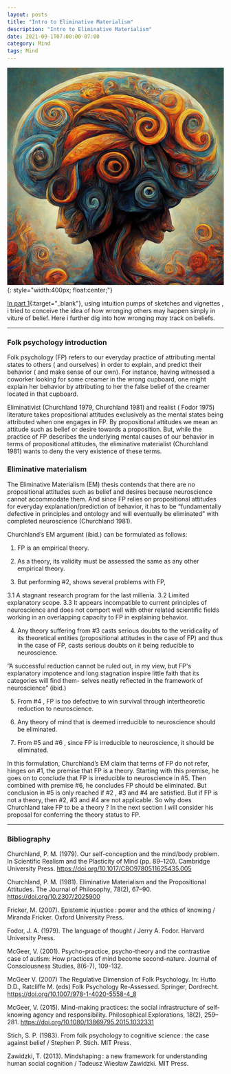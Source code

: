 ```yaml
---
layout: posts
title: "Intro to Eliminative Materialism"
description: "Intro to Eliminative Materialism"
date: 2021-09-1T07:00:00-07:00
category: Mind
tags: Mind
---
```

![TE image](/images/em.jfif){: style="width:400px; float:center;"}

[In part 1](https://perrin-ay.github.io/ethics/mind/epistemology/2019/10/19/The-complicated-nature-of-doxastic-wrongs.html){:target="_blank"}, using intuition pumps of sketches and vignettes , i tried to conceive the idea of how wronging others may happen simply in viture of belief. Here i further dig into how wronging may track on beliefs.

---

### Folk psychology introduction

Folk psychology (FP) refers to our everyday practice of attributing mental states to others ( and ourselves) in order to explain, and predict their behavior ( and make sense of our own). For instance, having witnessed a coworker looking for some creamer in the wrong cupboard, one might explain her behavior by attributing to her the false belief of the creamer located in that cupboard.

Eliminativist (Churchland 1979, Churchland 1981) and realist ( Fodor 1975) literature takes  propositional attitudes exclusively as the mental states being attributed when one engages in FP. By propositional attitudes we mean an attitude such as belief or desire towards a proposition. But, while the practice of FP describes the underlying mental causes of our behavior in terms of propositional attitudes, the eliminative materialist (Churchland 1981) wants to deny the very existence of these terms. 

### Eliminative materialism

The Eliminative Materialism (EM) thesis contends that there are no propositional attitudes such as belief and desires because neuroscience cannot accommodate them. And since FP relies on propositional attitudes for everyday explanation/prediction of behavior, it has to be “fundamentally defective in principles and ontology and will eventually be eliminated” with completed neuroscience (Churchland 1981).

Churchland’s EM argument (ibid.) can be formulated as follows:

1. FP is an empirical theory.
   
2. As a theory, its validity must be assessed the same as any other empirical theory.
   
3. But performing #2, shows several problems with FP,
   
3.1 A stagnant research program for the last millenia.
3.2 Limited explanatory scope. 
3.3 It appears incompatible to current principles of neuroscience and does not comport well with other related scientific fields working in an overlapping capacity to FP in explaining behavior.
   
4. Any theory suffering from #3 casts serious doubts to the veridicality of its theoretical entities (propositional attitudes in the case of FP) and thus in the case of FP, casts serious doubts on it being reducible to neuroscience.
 
”A successful reduction cannot be ruled out, in my view, but FP's explanatory impotence and long stagnation inspire little faith that its categories will find them- selves neatly reflected in the framework of neuroscience” (ibid.)

5. From #4 , FP is too defective to win survival through intertheoretic reduction to neuroscience.
    
6. Any theory of mind that is deemed irreducible to neuroscience should be eliminated.
    
7. From #5 and #6 , since FP is irreducible to neuroscience, it should be eliminated. 

In this formulation, Churchland’s EM claim that terms of FP do not refer, hinges on #1, the premise that FP is a theory. Starting with this premise, he goes on to conclude that FP is irreducible to neuroscience in #5. Then combined with premise #6, he concludes FP should be eliminated. But conclusion in #5 is only reached if #2 , #3 and #4 are satisfied. But if FP is not a theory, then #2, #3 and #4 are not applicable. So why does Churchland take FP to be a theory ? In the next section I will consider his proposal for conferring the theory status to FP.

---

### Bibliography

Churchland, P. M. (1979). Our self-conception and the mind/body problem. In Scientific Realism and the Plasticity of Mind (pp. 89–120). Cambridge University Press. https://doi.org/10.1017/CBO9780511625435.005

Churchland, P. M. (1981). Eliminative Materialism and the Propositional Attitudes. The Journal of Philosophy, 78(2), 67–90. https://doi.org/10.2307/2025900

Fricker, M. (2007). Epistemic injustice : power and the ethics of knowing / Miranda Fricker. Oxford University Press.

Fodor, J. A. (1979). The language of thought / Jerry A. Fodor. Harvard University Press.

McGeer, V. (2001). Psycho-practice, psycho-theory and the contrastive case of autism: How practices of mind become second-nature. Journal of Consciousness Studies, 8(6-7), 109–132.

McGeer V. (2007) The Regulative Dimension of Folk Psychology. In: Hutto D.D., Ratcliffe M. (eds) Folk Psychology Re-Assessed. Springer, Dordrecht. https://doi.org/10.1007/978-1-4020-5558-4_8

McGeer, V. (2015). Mind-making practices: the social infrastructure of self-knowing agency and responsibility. Philosophical Explorations, 18(2), 259–281. https://doi.org/10.1080/13869795.2015.1032331

Stich, S. P. (1983). From folk psychology to cognitive science : the case against belief / Stephen P. Stich. MIT Press.

Zawidzki, T. (2013). Mindshaping : a new framework for understanding human social cognition / Tadeusz Wiesław Zawidzki. MIT Press.

